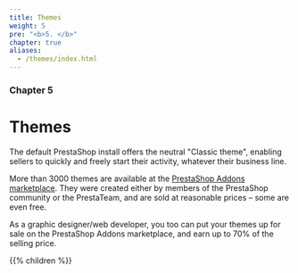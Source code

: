 ```yaml
---
title: Themes
weight: 5
pre: "<b>5. </b>"
chapter: true
aliases:
  - /themes/index.html
---
```


### Chapter 5

# Themes

The default PrestaShop install offers the neutral "Classic theme", enabling sellers to quickly and freely start their activity, whatever their business line.

More than 3000 themes are available at the [PrestaShop Addons marketplace](https://addons.prestashop.com/). They were created either by members of the PrestaShop community or the PrestaTeam, and are sold at reasonable prices – some are even free.

As a graphic designer/web developer, you too can put your themes up for sale on the PrestaShop Addons marketplace, and earn up to 70% of the selling price.

{{% children %}}
